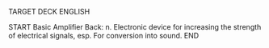 TARGET DECK
ENGLISH

START
Basic
Amplifier
Back: n. Electronic device for increasing the strength of electrical signals, esp. For conversion into sound.
END

